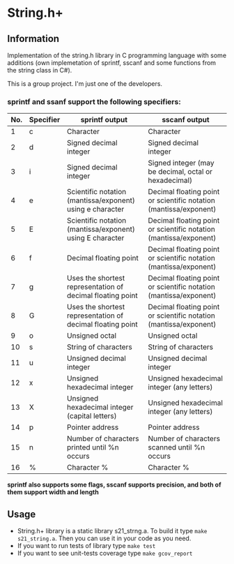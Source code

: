 # String.h+

## Information
Implementation of the string.h library in C programming language with some additions (own implemetation of sprintf, sscanf and some functions from the string class in C#).

This is a group project. I'm just one of the developers.

### sprintf and ssanf support the following specifiers:

| No. | Specifier | sprintf output | sscanf output |
| --- | --- | --- | --- |
| 1 | c | Character | Character |
| 2 | d | Signed decimal integer | Signed decimal integer |
| 3 | i | Signed decimal integer | Signed integer (may be decimal, octal or hexadecimal) |
| 4 | e | Scientific notation (mantissa/exponent) using e character | Decimal floating point or scientific notation (mantissa/exponent) |
| 5 | E | Scientific notation (mantissa/exponent) using E character | Decimal floating point or scientific notation (mantissa/exponent) |
| 6 | f | Decimal floating point | Decimal floating point or scientific notation (mantissa/exponent) |
| 7 | g | Uses the shortest representation of decimal floating point | Decimal floating point or scientific notation (mantissa/exponent) |
| 8 | G | Uses the shortest representation of decimal floating point | Decimal floating point or scientific notation (mantissa/exponent) |
| 9 | o | Unsigned octal | Unsigned octal |
| 10 | s | String of characters | String of characters |
| 11 | u | Unsigned decimal integer | Unsigned decimal integer |
| 12 | x | Unsigned hexadecimal integer | Unsigned hexadecimal integer (any letters) |
| 13 | X | Unsigned hexadecimal integer (capital letters) | Unsigned hexadecimal integer (any letters) |
| 14 | p | Pointer address | Pointer address |
| 15 | n | Number of characters printed until %n occurs | Number of characters scanned until %n occurs |
| 16 | % | Character % | Character % |

<b> sprintf also supports some flags, sscanf supports precision, and both of them support width and length </b>




## Usage
* String.h+ library is a static library s21_strng.a. To build it type `make s21_string.a`. Then you can use it in your code as you need.
* If you want to run tests of library type `make test`
* If you want to see unit-tests coverage type `make gcov_report`

